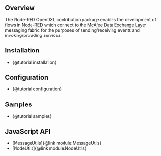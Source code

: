 ## Overview

The Node-RED OpenDXL contribution package enables the development of flows in
[Node-RED](https://nodered.org/) which connect to the
[McAfee Data Exchange Layer](http://www.mcafee.com/us/solutions/data-exchange-layer.aspx)
messaging fabric for the purposes of sending/receiving events and
invoking/providing services.

## Installation

* {@tutorial installation}

## Configuration

* {@tutorial configuration}

## Samples

* {@tutorial samples}
    
## JavaScript API

* [MessageUtils]{@link module:MessageUtils}
* [NodeUtils]{@link module:NodeUtils}
